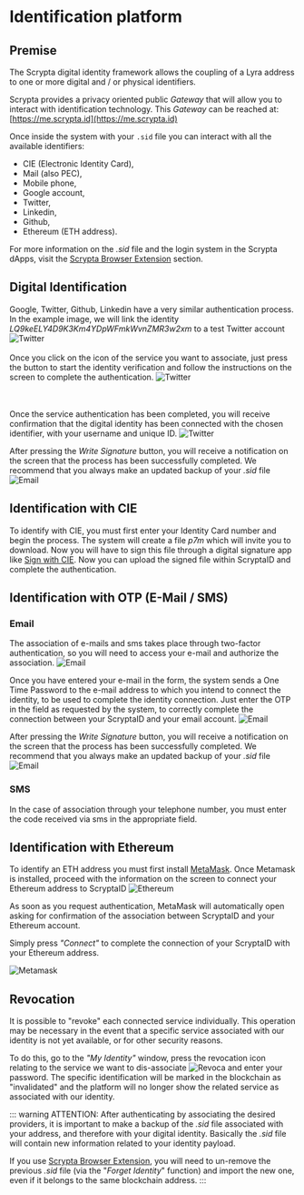 # Identification platform

## Premise

The Scrypta digital identity framework allows the coupling of a Lyra address to one or more digital and / or physical identifiers.

Scrypta provides a privacy oriented public *Gateway* that will allow you to interact with identification technology. This *Gateway* can be reached at: [https://me.scrypta.id](https://me.scrypta.id)

Once inside the system with your `.sid` file you can interact with all the available identifiers:

- CIE (Electronic Identity Card),
- Mail (also PEC),
- Mobile phone,
- Google account,
- Twitter,
- Linkedin,
- Github,
- Ethereum (ETH address).

For more information on the *.sid* file and the login system in the Scrypta dApps, visit the [Scrypta Browser Extension](../dapps/extension-browser.md) section.

## Digital Identification

Google, Twitter, Github, Linkedin have a very similar authentication process.
In the example image, we will link the identity *LQ9keELY4D9K3Km4YDpWFmkWvnZMR3w2xm* to a test Twitter account
![Twitter](../.vuepress/public/assets/scryptaid/twitter.png)
<br><br>Once you click on the icon of the service you want to associate, just press the button to start the identity verification and follow the instructions on the screen to complete the authentication.
![Twitter](../.vuepress/public/assets/scryptaid/twitter_auth.png)


<br><br>Once the service authentication has been completed, you will receive confirmation that the digital identity has been connected with the chosen identifier, with your username and unique ID.
![Twitter](../.vuepress/public/assets/scryptaid/twitter_done.png)

After pressing the *Write Signature* button, you will receive a notification on the screen that the process has been successfully completed.
We recommend that you always make an updated backup of your *.sid* file
![Email](../.vuepress/public/assets/scryptaid/signature_done.png)

## Identification with CIE

To identify with CIE, you must first enter your Identity Card number and begin the process. The system will create a file *p7m* which will invite you to download. Now you will have to sign this file through a digital signature app like [Sign with CIE](https://www.firmoconcie.it/). Now you can upload the signed file within ScryptaID and complete the authentication.

## Identification with OTP (E-Mail / SMS)

### Email
The association of e-mails and sms takes place through two-factor authentication, so you will need to access your e-mail and authorize the association.
![Email](../.vuepress/public/assets/scryptaid/email.png)

Once you have entered your e-mail in the form, the system sends a One Time Password to the e-mail address to which you intend to connect the identity, to be used to complete the identity connection.
Just enter the OTP in the field as requested by the system, to correctly complete the connection between your ScryptaID and your email account.
![Email](../.vuepress/public/assets/scryptaid/email_done.png)

After pressing the *Write Signature* button, you will receive a notification on the screen that the process has been successfully completed.
We recommend that you always make an updated backup of your *.sid* file
![Email](../.vuepress/public/assets/scryptaid/signature_done.png)

### SMS

In the case of association through your telephone number, you must enter the code received via sms in the appropriate field.

## Identification with Ethereum

To identify an ETH address you must first install [MetaMask](https://metamask.io/).
Once Metamask is installed, proceed with the information on the screen to connect your Ethereum address to ScryptaID
![Ethereum](../.vuepress/public/assets/scryptaid/ethereum.png)


As soon as you request authentication, MetaMask will automatically open asking for confirmation of the association between ScryptaID and your Ethereum account.

Simply press *"Connect"* to complete the connection of your ScryptaID with your Ethereum address.

![Metamask](../.vuepress/public/assets/scryptaid/metamask.png)

## Revocation
It is possible to "revoke" each connected service individually. This operation may be necessary in the event that a specific service associated with our identity is not yet available, or for other security reasons.

To do this, go to the *"My Identity"* window, press the revocation icon relating to the service we want to dis-associate ![Revoca](../.vuepress/public/assets/scryptaid/revoca.png) and enter your password. The specific identification will be marked in the blockchain as "invalidated" and the platform will no longer show the related service as associated with our identity.


::: warning ATTENTION:
After authenticating by associating the desired providers, it is important to make a backup of the *.sid* file associated with your address, and therefore with your digital identity.
Basically the *.sid* file will contain new information related to your identity payload.

If you use [Scrypta Browser Extension](https://id.scryptachain.org/), you will need to un-remove the previous *.sid* file (via the "*Forget Identity*" function) and import the new one, even if it belongs to the same blockchain address.
:::